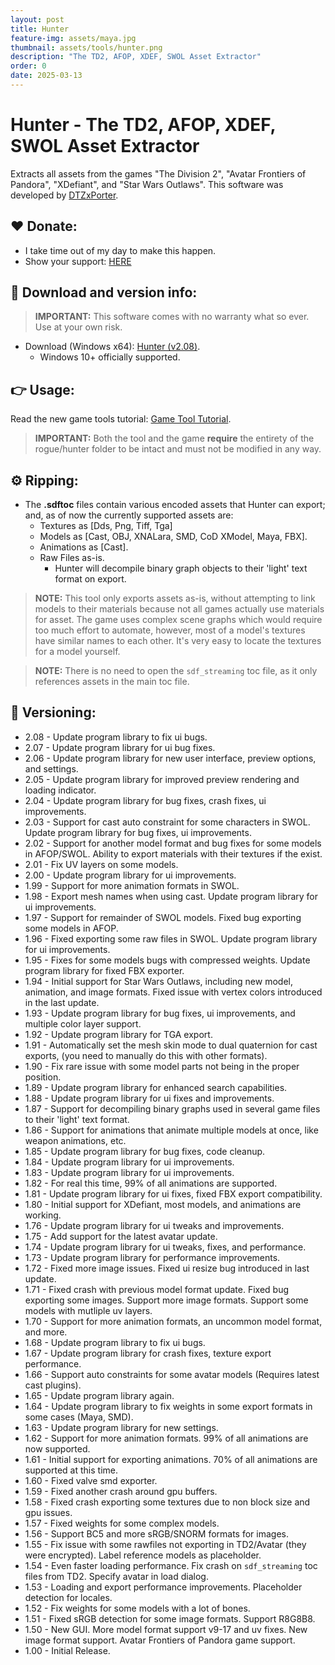 ```yaml
---
layout: post
title: Hunter
feature-img: assets/maya.jpg
thumbnail: assets/tools/hunter.png
description: "The TD2, AFOP, XDEF, SWOL Asset Extractor"
order: 0
date: 2025-03-13
---
```


# Hunter - The TD2, AFOP, XDEF, SWOL Asset Extractor
Extracts all assets from the games "The Division 2", "Avatar Frontiers of Pandora", "XDefiant", and "Star Wars Outlaws". This software was developed by [DTZxPorter](https://twitter.com/dtzxporter).

## ❤️ Donate:
- I take time out of my day to make this happen.
- Show your support: [HERE](https://dtzxporter.com/donate)

## 💾 Download and version info:

> **IMPORTANT:** This software comes with no warranty what so ever. Use at your own risk.

- Download (Windows x64): [Hunter (v2.08)](https://mega.nz/file/gB5BFACA#W8OFNWWyPuUZ6I5Av4uqPaf1hgVn1h1I5XVdUf1nYxM).
  - Windows 10+ officially supported.

## 👉 Usage:
Read the new game tools tutorial: [Game Tool Tutorial](https://dtzxporter.com/game-tools-tutorial).

> **IMPORTANT:** Both the tool and the game **require** the entirety of the rogue/hunter folder to be intact and must not be modified in any way.

## ⚙️ Ripping:
- The **.sdftoc** files contain various encoded assets that Hunter can export; and, as of now the currently supported assets are:
  - Textures as [Dds, Png, Tiff, Tga]
  - Models as [Cast, OBJ, XNALara, SMD, CoD XModel, Maya, FBX].
  - Animations as [Cast].
  - Raw Files as-is.
    - Hunter will decompile binary graph objects to their 'light' text format on export.

> **NOTE:** This tool only exports assets as-is, without attempting to link models to their materials because not all games actually use materials for asset. The game uses complex scene graphs which would require too much effort to automate, however, most of a model's textures have similar names to each other. It's very easy to locate the textures for a model yourself.

> **NOTE:** There is no need to open the `sdf_streaming` toc file, as it only references assets in the main toc file.

## 📌 Versioning:
- 2.08 - Update program library to fix ui bugs.
- 2.07 - Update program library for ui bug fixes.
- 2.06 - Update program library for new user interface, preview options, and settings.
- 2.05 - Update program library for improved preview rendering and loading indicator.
- 2.04 - Update program library for bug fixes, crash fixes, ui improvements.
- 2.03 - Support for cast auto constraint for some characters in SWOL. Update program library for bug fixes, ui improvements.
- 2.02 - Support for another model format and bug fixes for some models in AFOP/SWOL. Ability to export materials with their textures if the exist.
- 2.01 - Fix UV layers on some models.
- 2.00 - Update program library for ui improvements.
- 1.99 - Support for more animation formats in SWOL.
- 1.98 - Export mesh names when using cast. Update program library for ui improvements.
- 1.97 - Support for remainder of SWOL models. Fixed bug exporting some models in AFOP.
- 1.96 - Fixed exporting some raw files in SWOL. Update program library for ui improvements.
- 1.95 - Fixes for some models bugs with compressed weights. Update program library for fixed FBX exporter.
- 1.94 - Initial support for Star Wars Outlaws, including new model, animation, and image formats. Fixed issue with vertex colors introduced in the last update.
- 1.93 - Update program library for bug fixes, ui improvements, and multiple color layer support.
- 1.92 - Update program library for TGA export.
- 1.91 - Automatically set the mesh skin mode to dual quaternion for cast exports, (you need to manually do this with other formats).
- 1.90 - Fix rare issue with some model parts not being in the proper position.
- 1.89 - Update program library for enhanced search capabilities.
- 1.88 - Update program library for ui fixes and improvements.
- 1.87 - Support for decompiling binary graphs used in several game files to their 'light' text format.
- 1.86 - Support for animations that animate multiple models at once, like weapon animations, etc.
- 1.85 - Update program library for bug fixes, code cleanup.
- 1.84 - Update program library for ui improvements.
- 1.83 - Update program library for ui improvements.
- 1.82 - For real this time, 99% of all animations are supported.
- 1.81 - Update program library for ui fixes, fixed FBX export compatibility.
- 1.80 - Initial support for XDefiant, most models, and animations are working.
- 1.76 - Update program library for ui tweaks and improvements.
- 1.75 - Add support for the latest avatar update.
- 1.74 - Update program library for ui tweaks, fixes, and performance.
- 1.73 - Update program library for performance improvements.
- 1.72 - Fixed more image issues. Fixed ui resize bug introduced in last update.
- 1.71 - Fixed crash with previous model format update. Fixed bug exporting some images. Support more image formats. Support some models with mutliple uv layers.
- 1.70 - Support for more animation formats, an uncommon model format, and more.
- 1.68 - Update program library to fix ui bugs.
- 1.67 - Update program library for crash fixes, texture export performance.
- 1.66 - Support auto constraints for some avatar models (Requires latest cast plugins).
- 1.65 - Update program library again.
- 1.64 - Update program library to fix weights in some export formats in some cases (Maya, SMD).
- 1.63 - Update program library for new settings.
- 1.62 - Support for more animation formats. 99% of all animations are now supported.
- 1.61 - Initial support for exporting animations. 70% of all animations are supported at this time.
- 1.60 - Fixed valve smd exporter.
- 1.59 - Fixed another crash around gpu buffers.
- 1.58 - Fixed crash exporting some textures due to non block size and gpu issues.
- 1.57 - Fixed weights for some complex models.
- 1.56 - Support BC5 and more sRGB/SNORM formats for images.
- 1.55 - Fix issue with some rawfiles not exporting in TD2/Avatar (they were encrypted). Label reference models as placeholder.
- 1.54 - Even faster loading performance. Fix crash on `sdf_streaming` toc files from TD2. Specify avatar in load dialog.
- 1.53 - Loading and export performance improvements. Placeholder detection for locales.
- 1.52 - Fix weights for some models with a lot of bones.
- 1.51 - Fixed sRGB detection for some image formats. Support R8G8B8.
- 1.50 - New GUI. More model format support v9-17 and uv fixes. New image format support. Avatar Frontiers of Pandora game support.
- 1.00 - Initial Release.